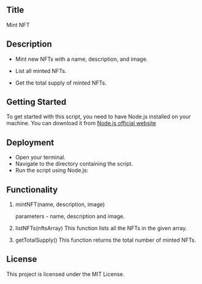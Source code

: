 
## Title
Mint NFT
## Description
- Mint new NFTs with a name, description, and image.

- List all minted NFTs. 
- Get the total supply of minted NFTs.
## Getting Started

To get started with this script, you need to have Node.js installed on your machine. You can download it from [Node.js official website](https://nodejs.org/)
## Deployment

- Open your terminal.
- Navigate to the directory containing the script.
- Run the script using Node.js:


## Functionality

1. mintNFT(name, description, image)
   
   parameters - name, description and image.


2. listNFTs(nftsArray)
This function lists all the NFTs in the given array.

3. getTotalSupply()
This function returns the total number of minted NFTs.


## License
This project is licensed under the MIT License.